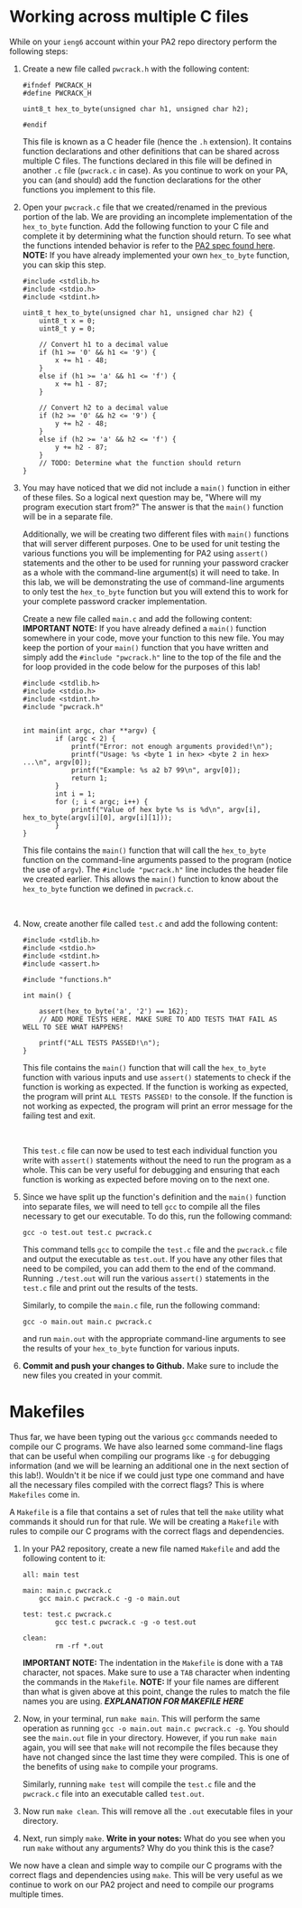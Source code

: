 # Working across multiple C files

<!-- ADD INTRO BLURB HERE?? -->

While on your `ieng6` account within your PA2 repo directory perform the following steps:

1. Create a new file called `pwcrack.h` with the following content:
    ```
    #ifndef PWCRACK_H
    #define PWCRACK_H

    uint8_t hex_to_byte(unsigned char h1, unsigned char h2);

    #endif
    ```
    This file is known as a C header file (hence the `.h` extension). It contains function declarations and other definitions that can be shared across multiple C files. The functions declared in this file will be defined in another `.c` file (`pwcrack.c` in case). As you continue to work on your PA, you can (and should) add the function declarations for the other functions you implement to this file.

    <!-- ADD EXPLANATION FOR HEADER FILE HERE -->

2. Open your `pwcrack.c` file that we created/renamed in the previous portion of the lab. We are providing an incomplete implementation of the `hex_to_byte` function. Add the following function to your C file and complete it by determining what the function should return. To see what the functions intended behavior is refer to the [PA2 spec found here](https://github.com/ucsd-cse29/pa2-hashing-and-passwords?tab=readme-ov-file#functions---milestone-1).
**NOTE:** If you have already implemented your own `hex_to_byte` function, you can skip this step.
    ```
    #include <stdlib.h>
    #include <stdio.h>
    #include <stdint.h>

    uint8_t hex_to_byte(unsigned char h1, unsigned char h2) {
        uint8_t x = 0;
        uint8_t y = 0;

        // Convert h1 to a decimal value
        if (h1 >= '0' && h1 <= '9') {
            x += h1 - 48;
        }
        else if (h1 >= 'a' && h1 <= 'f') {
            x += h1 - 87;
        }

        // Convert h2 to a decimal value
        if (h2 >= '0' && h2 <= '9') {
            y += h2 - 48;
        }
        else if (h2 >= 'a' && h2 <= 'f') {
            y += h2 - 87;
        }
        // TODO: Determine what the function should return
    }
    ```

3. You may have noticed that we did not include a `main()` function in either of these files. So a logical next question may be, "Where will my program execution start from?" The answer is that the `main()` function will be in a separate file. 

    Additionally, we will be creating two different files with `main()` functions that will server different purposes. One to be used for unit testing the various functions you will be implementing for PA2 using `assert()` statements and the other to be used for running your password cracker as a whole with the command-line argument(s) it will need to take. In this lab, we will be demonstrating the use of command-line arguments to only test the `hex_to_byte` function but you will extend this to work for your complete password cracker implementation.
    <br>

    Create a new file called `main.c` and add the following content:
    **IMPORTANT NOTE:** If you have already defined a `main()` function somewhere in your code, move your function to this new file. You may keep the portion of your `main()` function that you have written and simply add the `#include "pwcrack.h"` line to the top of the file and the for loop provided in the code below for the purposes of this lab!
    ```
    #include <stdlib.h>
    #include <stdio.h>
    #include <stdint.h>
    #include "pwcrack.h"


    int main(int argc, char **argv) {
            if (argc < 2) {
                printf("Error: not enough arguments provided!\n");
                printf("Usage: %s <byte 1 in hex> <byte 2 in hex> ...\n", argv[0]);
                printf("Example: %s a2 b7 99\n", argv[0]);
                return 1;
            }
            int i = 1;
            for (; i < argc; i++) {
                printf("Value of hex byte %s is %d\n", argv[i], hex_to_byte(argv[i][0], argv[i][1]));
            }
    }
    ```
    This file contains the `main()` function that will call the `hex_to_byte` function on the command-line arguments passed to the program (notice the use of `argv`). The `#include "pwcrack.h"` line includes the header file we created earlier. This allows the `main()` function to know about the `hex_to_byte` function we defined in `pwcrack.c`.

    <br>

4. Now, create another file called `test.c` and add the following content:
    ```
    #include <stdlib.h>
    #include <stdio.h>
    #include <stdint.h>
    #include <assert.h>

    #include "functions.h"

    int main() {

        assert(hex_to_byte('a', '2') == 162);
        // ADD MORE TESTS HERE. MAKE SURE TO ADD TESTS THAT FAIL AS WELL TO SEE WHAT HAPPENS!
        
        printf("ALL TESTS PASSED!\n");
    }
    ```

    This file contains the `main()` function that will call the `hex_to_byte` function with various inputs and use `assert()` statements to check if the function is working as expected. If the function is working as expected, the program will print `ALL TESTS PASSED!` to the console. If the function is not working as expected, the program will print an error message for the failing test and exit.

    <br>

    This `test.c` file can now be used to test each individual function you write with `assert()` statements without the need to run the program as a whole. This can be very useful for debugging and ensuring that each function is working as expected before moving on to the next one.

5. Since we have split up the function's definition and the `main()` function into separate files, we will need to tell `gcc` to compile all the files necessary to get our executable. To do this, run the following command:
    ```
    gcc -o test.out test.c pwcrack.c
    ```
    This command tells `gcc` to compile the `test.c` file and the `pwcrack.c` file and output the executable as `test.out`. If you have any other files that need to be compiled, you can add them to the end of the command.
    Running `./test.out` will run the various `assert()` statements in the `test.c` file and print out the results of the tests.
    <br>
    
    Similarly, to compile the `main.c` file, run the following command:
    ```
    gcc -o main.out main.c pwcrack.c
    ```
    and run `main.out` with the appropriate command-line arguments to see the results of your `hex_to_byte` function for various inputs.

    <!-- ADD A WRITE IN NOTES SECTION HERE -->

6. **Commit and push your changes to Github.** Make sure to include the new files you created in your commit.

# Makefiles
Thus far, we have been typing out the various `gcc` commands needed to compile our C programs. We have also learned some command-line flags that can be useful when compiling our programs like `-g` for debugging information (and we will be learning an additional one in the next section of this lab!). Wouldn't it be nice if we could just type one command and have all the necessary files compiled with the correct flags? This is where `Makefiles` come in.

A `Makefile` is a file that contains a set of rules that tell the `make` utility what commands it should run for that rule. We will be creating a `Makefile` with rules to compile our C programs with the correct flags and dependencies.

1. In your PA2 repository, create a new file named `Makefile` and add the following content to it:
    <!-- MAYBE WE HAVE THE STUDENTS ADD THE all RULE THEMSELVES AND ASK A QUESTION ABOUT IT AT THE END? -->
    ```
    all: main test

    main: main.c pwcrack.c
        gcc main.c pwcrack.c -g -o main.out

    test: test.c pwcrack.c
            gcc test.c pwcrack.c -g -o test.out

    clean:
            rm -rf *.out
    ```
    **IMPORTANT NOTE:** The indentation in the `Makefile` is done with a `TAB` character, not spaces. Make sure to use a `TAB` character when indenting the commands in the `Makefile`.
    **NOTE:** If your file names are different than what is given above at this point, change the rules to match the file names you are using.
    ***EXPLANATION FOR MAKEFILE HERE***
    <!-- ADD EXPLANATION FOR MAKEFILE HERE -->

2. Now, in your terminal, run `make main`. This will perform the same operation as running `gcc -o main.out main.c pwcrack.c -g`. You should see the `main.out` file in your directory. However, if you run `make main` again, you will see that `make` will not recompile the files because they have not changed since the last time they were compiled. This is one of the benefits of using `make` to compile your programs.
    <br>

    Similarly, running `make test` will compile the `test.c` file and the `pwcrack.c` file into an executable called `test.out`.

3. Now run `make clean`. This will remove all the `.out` executable files in your directory.
4. Next, run simply `make`. **Write in your notes:** What do you see when you run `make` without any arguments? Why do you think this is the case?

We now have a clean and simple way to compile our C programs with the correct flags and dependencies using `make`. This will be very useful as we continue to work on our PA2 project and need to compile our programs multiple times.